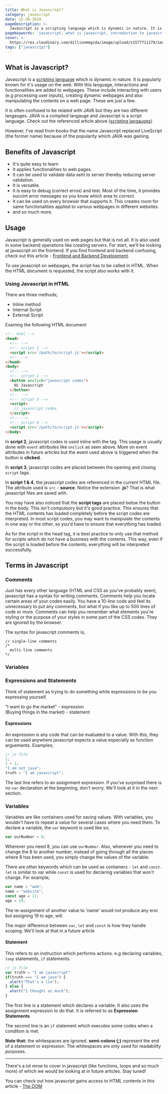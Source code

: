 ```yaml
---
title: What is Javascript?
category: javascript
date: 12-30-2019
pageDescription: >-
  Javascript is a scripting language which is dynamic in nature. It is popularly known for it's usage on the web. With this language, interactions and functionalities are added to webpages.
pageKeywords: 'javascript, what is javascript, introduction to javascript, fundamentals, javascript fundamentals, expressions and statements, variables, javascript variables, js'
cover: >-
  https://res.cloudinary.com/dillionmegida/image/upload/v1577711179/images/thewebfor5/what-is-javascript_qtul4x.jpg
tags: ["javascript"]
---
```

## What is Javascript?
Javascript is a [scripting language](/p/general/what-are-scripting-languages) which is dynamic in nature. It is popularly known for it's usage on the web. With this language, interactions and functionalities are added to webpages. These include interacting with users (e.g processing user inputs), creating dynamic webpages and also manipulating the contents on a web page. These are just a few.

It is often confused to be related with JAVA but they are two different langauges. JAVA is a compiled langauge and Javascript is a script language. Check out the referenced article above ([scripting langauges](/p/general/what-are-scripting-languages))

However, I've read from books that the name Javascript replaced LiveScript (the former name) because of the popularity which JAVA was gaining.

## Benefits of Javascript
- It's quite easy to learn
- It applies functionalities to web pages.
- It can be used to validate data sent to server thereby reducing server validation.
- It is versatile.
- It is easy to debug (correct erros) and test. Most of the time, it provides succint error messages so you know which area to correct.
- It can be used on every browser that supports it. This creates room for same functionalities applied to various webpages in different websites.
- and so much more.

## Usage
Javascript is generally used on web pages but that is not all. It is also used in some backend operations like creating servers. For start, we'll be looking at javascript on the frontend. If you find frontend and backend confusing, check out this article - [Frontend and Backend Development](/p/general/frontend-and-backend-development).

To use javascript on webpages, the script has to be called in HTML. When the HTML document is requested, the script also works with it.

### Using Javascript in HTML
There are three methods;
* Inline method
* Internal Script
* External Script

Examing the following HTML document
```html
<!-- html -->
<head>
  <!-- -->
  <!-- script 1 -->
  <script src='/path/to/script.js'></script>
  <!-- -->
</head>
<body>
  <!-- -->
  <!-- script 2 -->
  <button onclick="javascript codes">
    Hi Javascript
  </button>
  <!-- -->
  <!-- script 3 -->
  <script>
    // javascript codes
  </script>
  <!-- -->
  <!-- script 4 -->
  <script src='/path/to/script.js'></script>
</body>
```
In **script 2**, javascript codes is used inline with the tag. This usage is usually done with `event` attributes like `onclick` as seen above. More on event attributes in future articles but the event used above is triggered when the button is **clicked**.

In **script 3**, javascript codes are placed between the opening and closing `script` tags.

In **script 1 & 4**, the javascript codes are referenced in the current HTML file. The attribute used is `src` - **source**. Notice the extension **.js**? That is what javascript files are saved with.

You may have also noticed that the **script tags** are placed below the button in the body. This isn't compulsory but it's good practice. This ensures that the HTML contents has loaded completely before the script codes are interpreted. In most script codes, you may want to manipulate the contents in one way or the other, so you'd have to ensure that everything has loaded.

As for the script in the head tag, it is best practice to only use that method for scripts which do not have a business with the contents. This way, even if the script is loaded before the contents, everything will be interpreted successfully.

## Terms in Javascript
### Comments
Just has every other language (HTML and CSS as you've probably seen), javascript has a syntax for writing comments. Comments help you locate certain areas of your codes easily. You have a 10-line code and feel its unnecessary to put any comments, but what if you like up to 500 lines of code or more. Comments can help you remember what elements you're styling or the purpose of your styles in some part of the CSS codes. They are ignored by the browser.

The syntax for javascript comments is;
```
// single-line comments
/*
  multi-line comments
*/
```
### Variables
### Expressions and Statements
Think of statement as trying to do something while expressions to be you expressing yourself.

"I want to go the market" - expression<br/>
(Buying things in the market) - statement

#### Expressions
An expression is any code that can be evaluated to a value. With this, they can be used anywhere javascript expects a value especially as function arguements. Examples;
```js
// js file
1;
1 + 1;
"I am not java";
truth = "I am javascript";
```
The last line refers to an assignment expression. If you've surprised there is no `var` declaration at the beginning, don't worry. We'll look at it in the next section.
### Variables
Variables are like containers used for saving values. With variables, you wouldn't have to repeat a value for several cases where you need them. To declare a variable, the `var` keyword is used like so;
```js
var ourNumber = 8;
```
Wherever you need 8, you can use `ourNumber`. Also, whenever you need to change the 8 to another number, instead of going through all the places where 8 has been used, you simply change the values of the variable.

There are other keywords which can be used as containers - `let` and `const`.<br/>
`let` is similar to var while `const` is used for declaring variables that won't change. For example;
```js
var name = "web";
name = "website";
const age = 17;
age = 19;
```
The re-assignment of another value to 'name' would not produce any eror but assigning 19 to age, will.

The major difference between `var`, `let` and `const` is how they handle scoping. We'll look at that in a future article
#### Statement
This refers to an instruction which performs actions. e.g declaring variables, `loop` statements, `if` statements.
```js
// js file
var truth = "I am javascript"
if(truth === "I am java") {
  alert("That's a lie");
} else {
  alert("I thought as much");
}
```
The first line is a statement which declares a variable. It also uses the assignment expression to do that. It is referred to as **Expression Statements**

The second line is an `if` statement which executes some codes when a condition is met.

**Note that:** the whitespaces are ignored. **semi-colons (;)** represent the end of a statement or expression. The whitespaces are only used for readability purposes.

-----
There's a lot mroe to cover in javascript (like functions, loops and so much more) of which we would be looking at in future articles. Stay tuned!

You can check out how javascript gains access to HTML contents in this article - [The DOM](/p/javascript/the-dom)